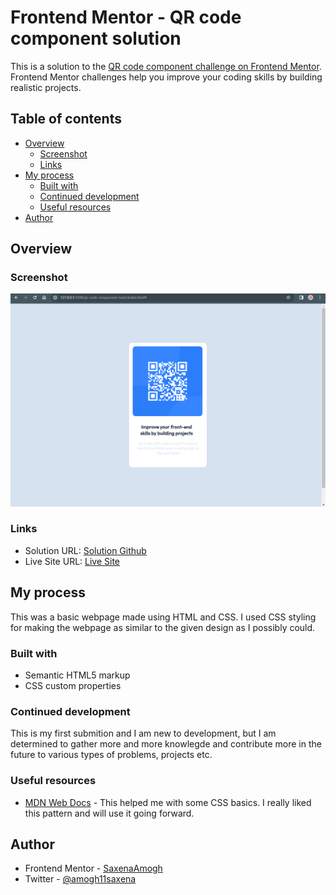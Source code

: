 # Frontend Mentor - QR code component solution

This is a solution to the [QR code component challenge on Frontend Mentor](https://www.frontendmentor.io/challenges/qr-code-component-iux_sIO_H). Frontend Mentor challenges help you improve your coding skills by building realistic projects. 

## Table of contents

- [Overview](#overview)
  - [Screenshot](#screenshot)
  - [Links](#links)
- [My process](#my-process)
  - [Built with](#built-with)
  - [Continued development](#continued-development)
  - [Useful resources](#useful-resources)
- [Author](#author)

## Overview

### Screenshot

![Screenshot](<Screenshot 2023-11-21 222917.png>)

### Links

- Solution URL: [Solution Github](https://github.com/SaxenaAmogh/WebDev/tree/main)
- Live Site URL: [Live Site](https://saxenaamogh.github.io/WebDev/)

## My process

This was a basic webpage made using HTML and CSS. I used CSS styling for making the webpage as similar to the given design as I possibly could.

### Built with

- Semantic HTML5 markup
- CSS custom properties

### Continued development

This is my first submition and I am new to development, but I am determined to gather more and more knowlegde and contribute more in the future to various types of problems, projects etc.

### Useful resources

- [MDN Web Docs](https://developer.mozilla.org/en-US/docs/Web/CSS) - This helped me with some CSS basics. I really liked this pattern and will use it going forward.

## Author

- Frontend Mentor - [SaxenaAmogh](https://www.frontendmentor.io/profile/SaxenaAmogh)
- Twitter - [@amogh11saxena](https://twitter.com/amogh11saxena)
